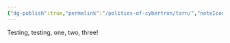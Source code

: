 ```yaml
---
{"dg-publish":true,"permalink":"/polities-of-cybertron/tarn/","noteIcon":"default","created":"2025-03-24T17:22:25.981-04:00","updated":"2025-03-24T17:23:17.199-04:00"}
---
```

  
Testing, testing, one, two, three! 
